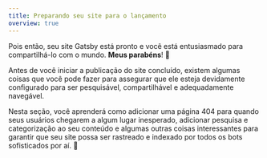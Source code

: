 ```yaml
---
title: Preparando seu site para o lançamento
overview: true
---
```


Pois então, seu site Gatsby está pronto e você está entusiasmado para compartilhá-lo com o mundo. **Meus parabéns**! 🎉

Antes de você iniciar a publicação do site concluído, existem algumas coisas que você pode fazer para assegurar que ele esteja devidamente configurado para ser pesquisável, compartilhável e adequadamente navegável.  

Nesta seção, você aprenderá como adicionar uma página 404 para quando seus usuários chegarem a algum lugar inesperado, adicionar pesquisa e categorização ao seu conteúdo e algumas outras coisas interessantes para garantir que seu site possa ser rastreado e indexado por todos os bots sofisticados por aí. 🤖

<GuideList slug={props.slug} />
